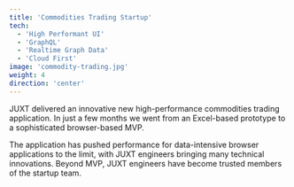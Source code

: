 ```yaml
---
title: 'Commodities Trading Startup'
tech:
  - 'High Performant UI'
  - 'GraphQL'
  - 'Realtime Graph Data'
  - 'Cloud First'
image: 'commodity-trading.jpg'
weight: 4
direction: 'center'
---
```


JUXT delivered an innovative new high-performance commodities trading application. In just a few months we went from an Excel-based prototype to a sophisticated browser-based MVP.

The application has pushed performance for data-intensive browser applications to the limit, with JUXT engineers bringing many technical innovations. Beyond MVP, JUXT engineers have become trusted members of the startup team.
